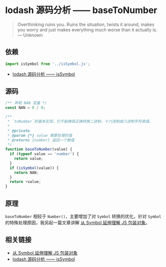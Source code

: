 # lodash 源码分析 —— baseToNumber

> Overthinking ruins you. Ruins the situation, twists it around, makes you worry and just makes everything much worse than it actually is.
> — Unknown

## 依赖

```js
import isSymbol from '../isSymbol.js';
```

- [lodash 源码分析 —— isSymbol](../Lang/isSymbol.md)

## 源码

```js
/** 声明 NAN 变量 */
const NAN = 0 / 0;

/**
 * `toNumber`的基本实现，它不能确保正确转换二进制，十六进制或八进制字符串值。
 *
 * @private
 * @param {*} value 需要处理的值
 * @returns {number} 返回一个数值
 */
function baseToNumber(value) {
  if (typeof value == 'number') {
    return value;
  }
  if (isSymbol(value)) {
    return NAN;
  }
  return +value;
}
```

## 原理

`baseToNumber` 相较于 `Number()`，主要增加了对 `Symbol` 转换的优化，针对 `Symbol` 的特殊处理原因，我另起一篇文章讲解 [从 Symbol 延伸理解 JS 包装对象](../Tips/wrapper.md)。

## 相关链接

- [从 Symbol 延伸理解 JS 包装对象](../Tips/wrapper.md)
- [lodash 源码分析 —— isSymbol](../Lang/isSymbol.md)
